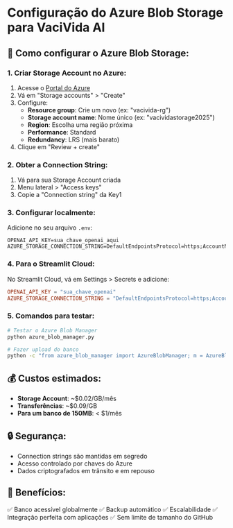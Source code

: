 # Configuração do Azure Blob Storage para VaciVida AI

## 🔧 Como configurar o Azure Blob Storage:

### 1. **Criar Storage Account no Azure:**

1. Acesse o [Portal do Azure](https://portal.azure.com)
2. Vá em "Storage accounts" > "Create"
3. Configure:
   - **Resource group**: Crie um novo (ex: "vacivida-rg")
   - **Storage account name**: Nome único (ex: "vacividastorage2025")
   - **Region**: Escolha uma região próxima
   - **Performance**: Standard
   - **Redundancy**: LRS (mais barato)
4. Clique em "Review + create"

### 2. **Obter a Connection String:**

1. Vá para sua Storage Account criada
2. Menu lateral > "Access keys"
3. Copie a "Connection string" da Key1

### 3. **Configurar localmente:**

Adicione no seu arquivo `.env`:

```env
OPENAI_API_KEY=sua_chave_openai_aqui
AZURE_STORAGE_CONNECTION_STRING=DefaultEndpointsProtocol=https;AccountName=...
```

### 4. **Para o Streamlit Cloud:**

No Streamlit Cloud, vá em Settings > Secrets e adicione:

```toml
OPENAI_API_KEY = "sua_chave_openai"
AZURE_STORAGE_CONNECTION_STRING = "DefaultEndpointsProtocol=https;AccountName=..."
```

### 5. **Comandos para testar:**

```bash
# Testar o Azure Blob Manager
python azure_blob_manager.py

# Fazer upload do banco
python -c "from azure_blob_manager import AzureBlobManager; m = AzureBlobManager(); m.upload_database('vacivida.db')"
```

## 💰 **Custos estimados:**

- **Storage Account**: ~$0.02/GB/mês
- **Transferências**: ~$0.09/GB
- **Para um banco de 150MB**: < $1/mês

## 🔒 **Segurança:**

- Connection strings são mantidas em segredo
- Acesso controlado por chaves do Azure
- Dados criptografados em trânsito e em repouso

## 🚀 **Benefícios:**

✅ Banco acessível globalmente
✅ Backup automático
✅ Escalabilidade
✅ Integração perfeita com aplicações
✅ Sem limite de tamanho do GitHub
